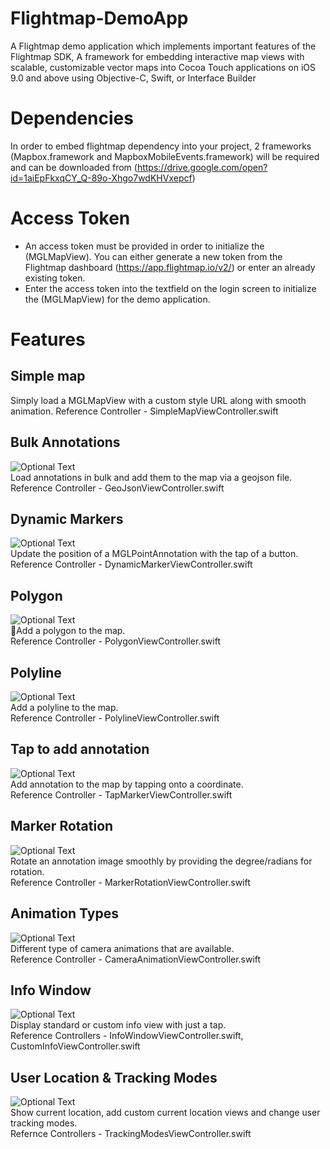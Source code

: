 # Flightmap-DemoApp
A Flightmap demo application which implements important features of the Flightmap SDK, A framework for embedding interactive map views with scalable, customizable vector maps into Cocoa Touch applications on iOS 9.0 and above using Objective-C, Swift, or Interface Builder

# Dependencies
In order to embed flightmap dependency into your project, 2 frameworks (Mapbox.framework and MapboxMobileEvents.framework) will be required and can be downloaded from (https://drive.google.com/open?id=1aiEpFkxqCY_Q-89o-Xhgo7wdKHVxepcf)


# Access Token
- An access token must be provided in order to initialize the (MGLMapView). You can either generate a new token from the Flightmap dashboard (https://app.flightmap.io/v2/) or enter an already existing token.
- Enter the access token into the  textfield on the login screen to initialize the (MGLMapView) for the demo application.

# Features

## Simple map 
Simply load a MGLMapView with a custom style URL along with smooth animation.
Reference Controller - SimpleMapViewController.swift

## Bulk Annotations
![Optional Text](../master/example/bulk.png)<br/>
Load annotations in bulk and add them to the map via a geojson file.<br/>
Reference Controller - GeoJsonViewController.swift

## Dynamic Markers
![Optional Text](../master/example/position.gif)<br/>
Update the position of a MGLPointAnnotation with the tap of a button.<br/>
Reference Controller - DynamicMarkerViewController.swift

## Polygon
![Optional Text](../master/example/polygon.png)<br/>
Add a polygon to the map.<br/>
Reference Controller - PolygonViewController.swift

## Polyline
![Optional Text](../master/example/polyline.png)<br/>
Add a polyline to the map.<br/>
Reference Controller - PolylineViewController.swift

## Tap to add annotation
![Optional Text](../master/example/tap.gif)<br/>
Add annotation to the map by tapping onto a coordinate.<br/>
Reference Controller - TapMarkerViewController.swift

## Marker Rotation
![Optional Text](../master/example/rotation.gif)<br/>
Rotate an annotation image smoothly by providing the degree/radians for rotation.<br/>
Reference Controller - MarkerRotationViewController.swift

## Animation Types
![Optional Text](../master/example/animation.gif)<br/>
Different type of camera animations that are available.<br/>
Reference Controller - CameraAnimationViewController.swift

## Info Window
![Optional Text](../master/example/standardInfo.gif)<br/>
Display standard or custom info view with just a tap.<br/>
Reference Controllers - InfoWindowViewController.swift, CustomInfoViewController.swift

## User Location & Tracking Modes
![Optional Text](../master/example/userTracking.gif)<br/>
Show current location, add custom current location views and change user tracking modes.<br/>
Refernce Controllers - TrackingModesViewController.swift
